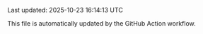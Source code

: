 Last updated: 2025-10-23 16:14:13 UTC

This file is automatically updated by the GitHub Action workflow.
